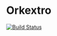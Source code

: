 # Orkextro
[![Build Status](https://travis-ci.com/jekku/orkextro.svg?branch=master)](https://travis-ci.com/jekku/orkextro)
